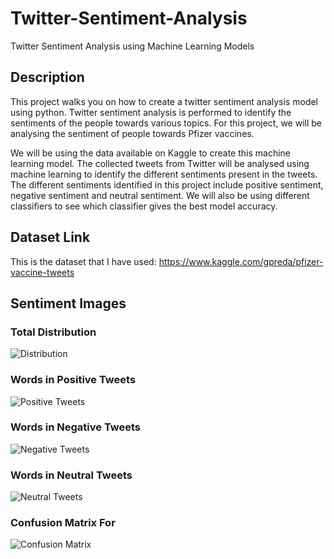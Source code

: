 # Twitter-Sentiment-Analysis
Twitter Sentiment Analysis using Machine Learning Models

## Description

This project walks you on how to create a twitter sentiment analysis model using python. Twitter sentiment analysis is performed to identify the sentiments of the people towards various topics. For this project, we will be analysing the sentiment of people towards Pfizer vaccines. 

We will be using the data available on Kaggle to create this machine learning model. 
The collected tweets from Twitter will be analysed using machine learning to identify the different sentiments present in the tweets. The different sentiments identified in this project include positive sentiment, negative sentiment and neutral sentiment. We will also be using different classifiers to see which classifier gives the best model accuracy.

## Dataset Link
This is the dataset that I have used:
https://www.kaggle.com/gpreda/pfizer-vaccine-tweets

## Sentiment Images

### Total Distribution 
![Distribution](https://github.com/NamanSingh15/Twitter-Sentiment-Analysis/assets/123549922/d1f6d61b-5c84-4da7-8a5b-7b66556afd40)

### Words in Positive Tweets 
![Positive Tweets](https://github.com/NamanSingh15/Twitter-Sentiment-Analysis/assets/123549922/0b8d6d93-9bf3-43c5-b31e-ceb12eeb28db)

### Words in Negative Tweets
![Negative Tweets](https://github.com/NamanSingh15/Twitter-Sentiment-Analysis/assets/123549922/45e3fbc5-56c4-42ac-8386-a5fc3c8b71b5)

### Words in Neutral Tweets 
![Neutral Tweets](https://github.com/NamanSingh15/Twitter-Sentiment-Analysis/assets/123549922/62b04425-b78c-4398-9967-e8264d734ee1)

### Confusion Matrix For 
![Confusion Matrix](https://github.com/NamanSingh15/Twitter-Sentiment-Analysis/assets/123549922/e98f9bb5-3360-4445-9a18-d5704558d65e)




